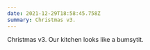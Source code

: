 ```yaml
---
date: 2021-12-29T18:58:45.758Z
summary: Christmas v3.
---
```

Christmas v3. Our kitchen looks like a bumsytit. 
